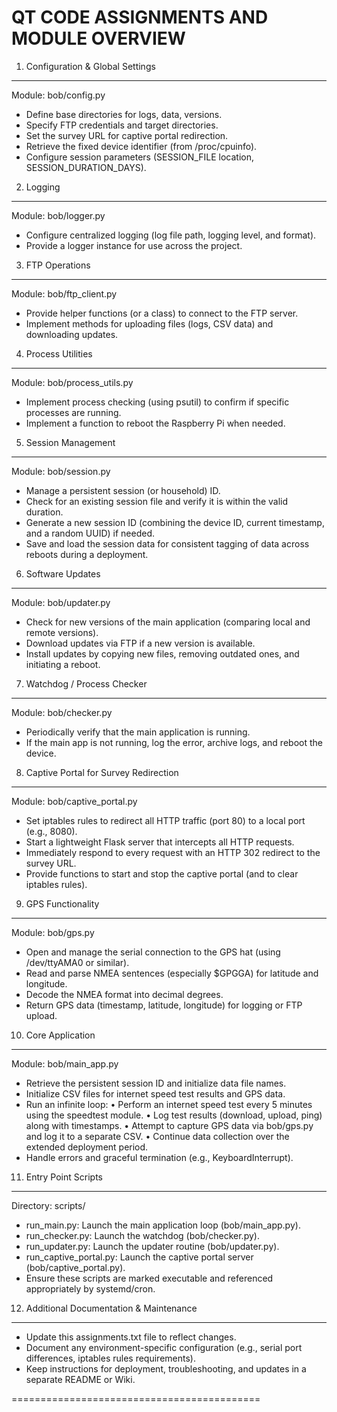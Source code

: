 QT CODE ASSIGNMENTS AND MODULE OVERVIEW
===========================================

1. Configuration & Global Settings
------------------------------------
Module: bob/config.py
  - Define base directories for logs, data, versions.
  - Specify FTP credentials and target directories.
  - Set the survey URL for captive portal redirection.
  - Retrieve the fixed device identifier (from /proc/cpuinfo).
  - Configure session parameters (SESSION_FILE location, SESSION_DURATION_DAYS).

2. Logging
----------
Module: bob/logger.py
  - Configure centralized logging (log file path, logging level, and format).
  - Provide a logger instance for use across the project.

3. FTP Operations
-----------------
Module: bob/ftp_client.py
  - Provide helper functions (or a class) to connect to the FTP server.
  - Implement methods for uploading files (logs, CSV data) and downloading updates.

4. Process Utilities
--------------------
Module: bob/process_utils.py
  - Implement process checking (using psutil) to confirm if specific processes are running.
  - Implement a function to reboot the Raspberry Pi when needed.

5. Session Management
---------------------
Module: bob/session.py
  - Manage a persistent session (or household) ID.
  - Check for an existing session file and verify it is within the valid duration.
  - Generate a new session ID (combining the device ID, current timestamp, and a random UUID) if needed.
  - Save and load the session data for consistent tagging of data across reboots during a deployment.

6. Software Updates
-------------------
Module: bob/updater.py
  - Check for new versions of the main application (comparing local and remote versions).
  - Download updates via FTP if a new version is available.
  - Install updates by copying new files, removing outdated ones, and initiating a reboot.

7. Watchdog / Process Checker
-----------------------------
Module: bob/checker.py
  - Periodically verify that the main application is running.
  - If the main app is not running, log the error, archive logs, and reboot the device.

8. Captive Portal for Survey Redirection
------------------------------------------
Module: bob/captive_portal.py
  - Set iptables rules to redirect all HTTP traffic (port 80) to a local port (e.g., 8080).
  - Start a lightweight Flask server that intercepts all HTTP requests.
  - Immediately respond to every request with an HTTP 302 redirect to the survey URL.
  - Provide functions to start and stop the captive portal (and to clear iptables rules).

9. GPS Functionality
--------------------
Module: bob/gps.py
  - Open and manage the serial connection to the GPS hat (using /dev/ttyAMA0 or similar).
  - Read and parse NMEA sentences (especially $GPGGA) for latitude and longitude.
  - Decode the NMEA format into decimal degrees.
  - Return GPS data (timestamp, latitude, longitude) for logging or FTP upload.

10. Core Application
--------------------
Module: bob/main_app.py
  - Retrieve the persistent session ID and initialize data file names.
  - Initialize CSV files for internet speed test results and GPS data.
  - Run an infinite loop:
      • Perform an internet speed test every 5 minutes using the speedtest module.
      • Log test results (download, upload, ping) along with timestamps.
      • Attempt to capture GPS data via bob/gps.py and log it to a separate CSV.
      • Continue data collection over the extended deployment period.
  - Handle errors and graceful termination (e.g., KeyboardInterrupt).

11. Entry Point Scripts
-----------------------
Directory: scripts/
  - run_main.py: Launch the main application loop (bob/main_app.py).
  - run_checker.py: Launch the watchdog (bob/checker.py).
  - run_updater.py: Launch the updater routine (bob/updater.py).
  - run_captive_portal.py: Launch the captive portal server (bob/captive_portal.py).
  - Ensure these scripts are marked executable and referenced appropriately by systemd/cron.

12. Additional Documentation & Maintenance
--------------------------------------------
- Update this assignments.txt file to reflect changes.
- Document any environment-specific configuration (e.g., serial port differences, iptables rules requirements).
- Keep instructions for deployment, troubleshooting, and updates in a separate README or Wiki.

===========================================


